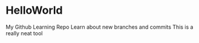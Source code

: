 # HelloWorld
My Github Learning Repo
Learn about new branches and commits
This is a really neat tool
